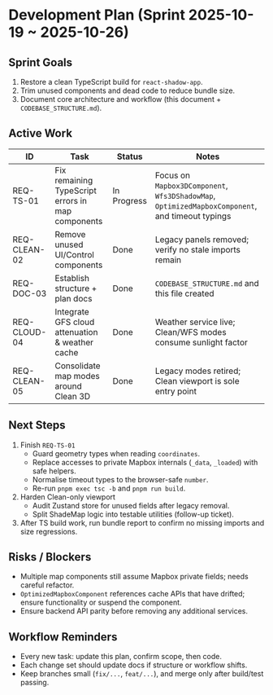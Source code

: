 # Development Plan (Sprint 2025-10-19 ~ 2025-10-26)

## Sprint Goals

1. Restore a clean TypeScript build for `react-shadow-app`.
2. Trim unused components and dead code to reduce bundle size.
3. Document core architecture and workflow (this document + `CODEBASE_STRUCTURE.md`).

## Active Work

| ID | Task | Status | Notes |
| --- | --- | --- | --- |
| REQ-TS-01 | Fix remaining TypeScript errors in map components | In Progress | Focus on `Mapbox3DComponent`, `Wfs3DShadowMap`, `OptimizedMapboxComponent`, and timeout typings |
| REQ-CLEAN-02 | Remove unused UI/Control components | Done | Legacy panels removed; verify no stale imports remain |
| REQ-DOC-03 | Establish structure + plan docs | Done | `CODEBASE_STRUCTURE.md` and this file created |
| REQ-CLOUD-04 | Integrate GFS cloud attenuation & weather cache | Done | Weather service live; Clean/WFS modes consume sunlight factor |
| REQ-CLEAN-05 | Consolidate map modes around Clean 3D | Done | Legacy modes retired; Clean viewport is sole entry point |

## Next Steps

1. Finish `REQ-TS-01`
   - Guard geometry types when reading `coordinates`.
   - Replace accesses to private Mapbox internals (`_data`, `_loaded`) with safe helpers.
   - Normalise timeout types to the browser-safe `number`.
   - Re-run `pnpm exec tsc -b` and `pnpm run build`.
2. Harden Clean-only viewport
   - Audit Zustand store for unused fields after legacy removal.
   - Split ShadeMap logic into testable utilities (follow-up ticket).
3. After TS build work, run bundle report to confirm no missing imports and size regressions.

## Risks / Blockers

- Multiple map components still assume Mapbox private fields; needs careful refactor.
- `OptimizedMapboxComponent` references cache APIs that have drifted; ensure functionality or suspend the component.
- Ensure backend API parity before removing any additional services.

## Workflow Reminders

- Every new task: update this plan, confirm scope, then code.
- Each change set should update docs if structure or workflow shifts.
- Keep branches small (`fix/...`, `feat/...`), and merge only after build/test passing.

